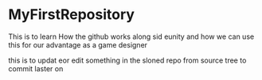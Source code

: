 # MyFirstRepository
This is to learn How the github works along sid eunity and how we can use this for our advantage as a game designer


this is to updat eor edit something in the sloned repo from source tree to commit laster on
